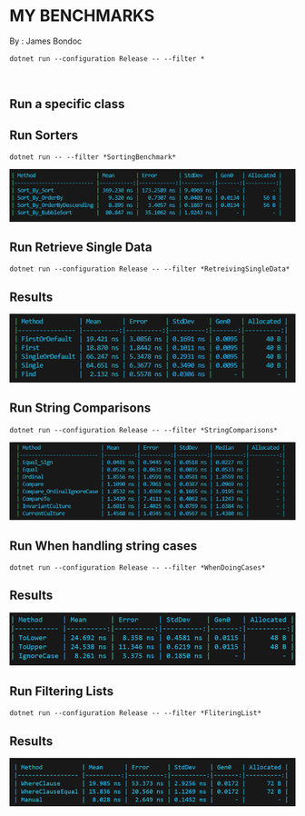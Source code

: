 
# MY BENCHMARKS

By : James Bondoc

```shell
dotnet run --configuration Release -- --filter *
```
<br/>


## Run a specific class

## Run Sorters
```
dotnet run -- --filter *SortingBenchmark*
```

<img src="./ss/sorting.png">

<br/>


## Run Retrieve Single Data
```
dotnet run --configuration Release -- --filter *RetreivingSingleData*
```

## Results

<img src="./ss/retrieving_single_data.png">


<br/>

## Run String Comparisons

```
dotnet run --configuration Release -- --filter *StringComparisons*
```

<img src="./ss/string_comparison.png">



<br/>

## Run When handling string cases

```
dotnet run --configuration Release -- --filter *WhenDoingCases*
```

## Results

<img src="./ss/when_doing_cases.png">


<br/>

## Run Filtering Lists

```
dotnet run --configuration Release -- --filter *FliteringList*
```

## Results

<img src="./ss/filtering_list.png">


<br/>
